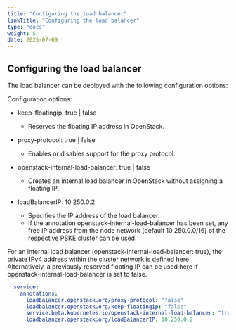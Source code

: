 ```yaml
---
title: "Configuring the load balancer"
linkTitle: "Configuring the load balancer"
type: "docs"
weight: 5
date: 2025-07-09
---
```


## Configuring the load balancer

The load balancer can be deployed with the following configuration options:

Configuration options:

- keep-floatingip: true | false 
  - Reserves the floating IP address in OpenStack.

- proxy-protocol: true | false 
  - Enables or disables support for the proxy protocol.

- openstack-internal-load-balancer: true | false
  - Creates an internal load balancer in OpenStack without assigning a floating IP.

- loadBalancerIP: 10.250.0.2
  - Specifies the IP address of the load balancer.
  - If the annotation openstack-internal-load-balancer has been set, any free IP address from the node network (default 10.250.0.0/16) of the respective PSKE cluster can be used.

For an internal load balancer (openstack-internal-load-balancer: true), the private IPv4 address within the cluster network is defined here. Alternatively, a previously reserved floating IP can be used here if openstack-internal-load-balancer is set to false.


```yaml
  service:
    annotations:
      loadbalancer.openstack.org/proxy-protocol: "false"
      loadbalancer.openstack.org/keep-floatingip: "false"
      service.beta.kubernetes.io/openstack-internal-load-balancer: "true"
      loadbalancer.openstack.org/loadBalancerIP: 10.250.0.2
```
